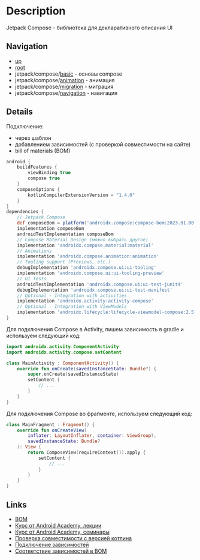 # Description
Jetpack Compose - библиотека для декларативного описания UI

## Navigation
+ [up](../jetpack)
+ [root](../master)
+ jetpack/compose/[basic](../jetpack_compose_basic) - основы compose
+ jetpack/compose/[animation](../jetpack_compose_animation) - анимация
+ jetpack/compose/[migration](../jetpack_compose_migration) - миграция
+ jetpack/compose/[navigation](../jetpack_compose_navigation) - навигация

## Details
Подключение:
+ через шаблон
+ добавлением зависимостей (с проверкой совместимости на сайте)
+ bill of materials (BOM)

```groovy
android {
    buildFeatures {
        viewBinding true
        compose true
    }
    composeOptions {
        kotlinCompilerExtensionVersion = "1.4.0"
    }
}
dependencies {
    // Jetpack Compose
    def composeBom = platform('androidx.compose:compose-bom:2023.01.00')
    implementation composeBom
    androidTestImplementation composeBom
    // Compose Material Design (можно выбрать другое)
    implementation 'androidx.compose.material:material'
    // Animations
    implementation 'androidx.compose.animation:animation'
    // Tooling support (Previews, etc.)
    debugImplementation 'androidx.compose.ui:ui-tooling'
    implementation 'androidx.compose.ui:ui-tooling-preview'
    // UI Tests
    androidTestImplementation 'androidx.compose.ui:ui-test-junit4'
    debugImplementation 'androidx.compose.ui:ui-test-manifest'
    // Optional - Integration with activities
    implementation 'androidx.activity:activity-compose'
    // Optional - Integration with ViewModels
    implementation 'androidx.lifecycle:lifecycle-viewmodel-compose:2.5.1'
}
```

Для подключения Compose в Activity, пишем зависимость в gradle и используем следующий код:
```kotlin
import androidx.activity.ComponentActivity
import androidx.activity.compose.setContent

class MainActivity : ComponentActivity() {
    override fun onCreate(savedInstanceState: Bundle?) {
        super.onCreate(savedInstanceState)
        setContent {
            // ...
        }
    }
}
```

Для подключения Compose во фрагменте, используем следующий код:
```kotlin
class MainFragment : Fragment() {
    override fun onCreateView(
        inflater: LayoutInflater, container: ViewGroup?,
        savedInstanceState: Bundle?
    ): View {
        return ComposeView(requireContext()).apply {
            setContent {
                // ...
            }
        }
    }
}
```

## Links
+ [BOM](https://developer.android.com/jetpack/compose/bom/bom)
+ [Курс от Android Academy, лекции](https://www.youtube.com/playlist?list=PLjLCGE4bVpHAGx8tW7aMx0q0RYH0HBVun)
+ [Курс от Android Academy, семинары](https://www.youtube.com/playlist?list=PLjLCGE4bVpHC9jREt1l-9MnbRMgdkNswk)
+ [Проверка совместимости с версией котлина](https://developer.android.com/jetpack/androidx/releases/compose-kotlin)
+ [Подключение зависимостей](https://developer.android.com/jetpack/compose/setup#bom-version-mapping)
+ [Соответствие зависимостей в BOM](https://developer.android.com/jetpack/compose/bom/bom-mapping)
